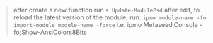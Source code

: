 > after create a new function run `s Update-ModulePsd`
> after edit, to reload the latest version of the module, run:
> `ipmo module-name -fo`
> `import-module module-name -force`
> i.e.
> ipmo Metaseed.Console -fo;Show-AnsiColors8Bits